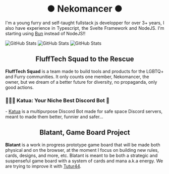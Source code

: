 <h1 align="center">● Nekomancer ● </h1>

<p align="justify">I'm a young furry and self-taught fullstack js developper for over 3+ years, I also have experience in Typescript, the Svelte Framework and NodeJS. I'm starting using <a href="https://bun.sh/">Bun</a> instead of NodeJS!!</p>

![GitHub Stats](https://github-readme-streak-stats.herokuapp.com/?user=nekomancer0&theme=default&hide_border=true) ![GitHub Stats](https://github-readme-stats.vercel.app/api?username=nekomancer0&theme=default&show_icons=true&hide_border=true&count_private=true)
![GitHub Stats](https://github-readme-stats.vercel.app/api/top-langs/?username=nekomancer0&theme=default&show_icons=true&hide_border=true&layout=compact)


<h2 align="center">FluffTech Squad to the Rescue</h2>
<b>FluffTech Squad</b> is a team made to build tools and products for the LGBTQ+ and Furry communities. It only counts one member, Nekomancer, the owner, but we dream of a better future for diversity, no propaganda, only good actions.

 <h3>🐾🏳️‍🌈 Katua: Your Niche Best Discord Bot 🤖</h3>
 - <a href="https://github.com/nekomancer0/Katua">Katua</a> is a multipurpose Discord Bot made for safe space Discord servers, meant to made them better, funnier and safer...

<h2 align="center">Blatant, Game Board Project</h2>
<b>Blatant</b> is a work in progress prototype game board that will be made both physical and on the browser, at the moment I focus on building new rules, cards, designs, and more, etc. Blatant is meant to be both a strategic and suspenseful game board with a system of cards and mana a.k.a energy. We are trying to improve it with <a href="https://github.com/Tutur44">Tutur44</a>.
